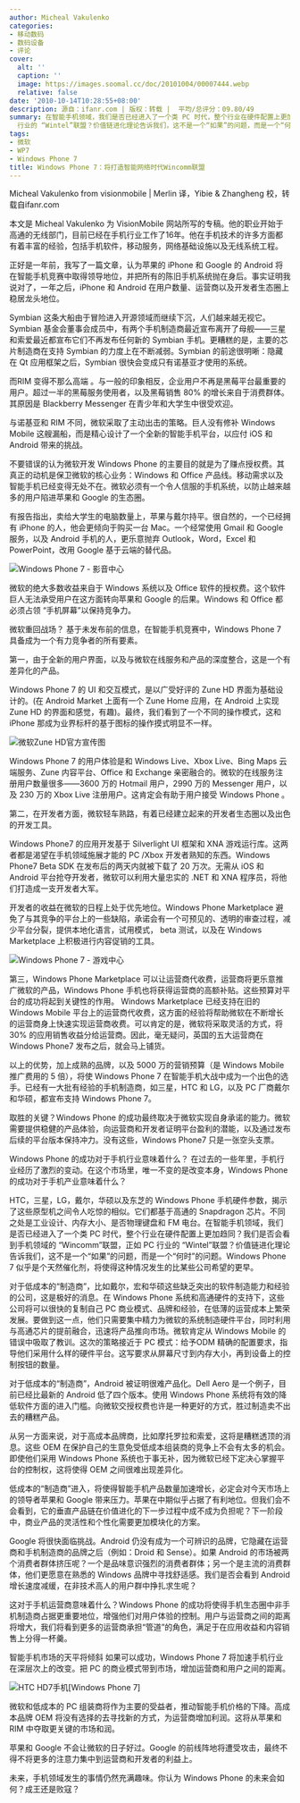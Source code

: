 ```yaml
---
author: Micheal Vakulenko
categories:
- 移动数码
- 数码设备
- 评论
cover:
  alt: ''
  caption: ''
  image: https://images.soomal.cc/doc/20101004/00007444.webp
  relative: false
date: '2010-10-14T10:28:55+08:00'
description: 源自：ifanr.com | 版权：转载 |  平均/总评分：09.80/49
summary: 在智能手机领域，我们是否已经进入了一个类 PC 时代，整个行业在硬件配置上更加趋同？我们是否会看到手机领域的 “Wincomm”联盟，正如 PC
  行业的 “Wintel”联盟？价值链进化理论告诉我们，这不是一个“如果”的问题，而是一个“何时”的问题。Windows Phone 7 似乎是个天然催化剂，将使得这种情况发生的比某些公司希望的更早。
tags:
- 微软
- WP7
- Windows Phone 7
title: Windows Phone 7：将打造智能网络时代Wincomm联盟
---
```


Micheal Vakulenko from visionmobile | Merlin 译，Yibie & Zhangheng 校，转载自ifanr.com

本文是 Micheal Vakulenko 为 VisionMobile 网站所写的专稿。他的职业开始于高通的无线部门，目前已经在手机行业工作了16年。他在手机技术的许多方面都有着丰富的经验，包括手机软件，移动服务，网络基础设施以及无线系统工程。



正好是一年前，我写了一篇文章，认为苹果的 iPhone 和 Google 的 Android 将在智能手机竞赛中取得领导地位，并把所有的陈旧手机系统抛在身后。事实证明我说对了，一年之后，iPhone 和 Android 在用户数量、运营商以及开发者生态圈上稳居龙头地位。

Symbian 这条大船由于冒险进入开源领域而继续下沉，人们越来越无视它。Symbian 基金会董事会成员中，有两个手机制造商最近宣布离开了母舰――三星和索爱最近都宣布它们不再发布任何新的 Symbian 手机。更糟糕的是，主要的芯片制造商在支持 Symbian 的力度上在不断减弱。Symbian 的前途很明晰：隐藏在 Qt 应用框架之后，Symbian 很快会变成只有诺基亚才使用的系统。

而RIM 变得不那么高端 。与一般的印象相反，企业用户不再是黑莓平台最重要的用户。超过一半的黑莓服务使用者，以及黑莓销售 80% 的增长来自于消费群体。其原因是 Blackberry Messenger 在青少年和大学生中很受欢迎。

与诺基亚和 RIM 不同，微软采取了主动出击的策略。巨人没有修补 Windows Mobile 这艘漏船，而是精心设计了一个全新的智能手机平台，以应付 iOS 和 Android 带来的挑战。

不要错误的认为微软开发 Windows Phone 的主要目的就是为了赚点授权费。其真正的动机是保卫微软的核心业务：Windows 和 Office 产品线。移动需求以及智能手机已经变得无处不在。微软必须有一个令人信服的手机系统，以防止越来越多的用户陷进苹果和 Google 的生态圈。

有报告指出，卖给大学生的电脑数量上，苹果与戴尔持平。很自然的，一个已经拥有 iPhone 的人，他会更倾向于购买一台 Mac。一个经常使用 Gmail 和 Google 服务，以及 Android 手机的人，更乐意抛弃 Outlook，Word，Excel 和 PowerPoint，改用 Google 基于云端的替代品。

![Windows Phone 7 - 影音中心](https://images.soomal.cc/doc/20100216/00004093.webp)




微软的绝大多数收益来自于 Windows 系统以及 Office 软件的授权费。这个软件巨人无法承受用户在这方面转向苹果和 Google 的后果。Windows 和 Office 都必须占领 “手机屏幕”以保持竞争力。

微软重回战场？
基于未发布前的信息，在智能手机竞赛中，Windows Phone 7 具备成为一个有力竞争者的所有要素。

第一，由于全新的用户界面，以及与微软在线服务和产品的深度整合，这是一个有差异化的产品。

Windows Phone 7 的 UI 和交互模式，是以广受好评的 Zune HD 界面为基础设计的。(在 Android Market 上面有一个 Zune Home 应用，在 Android 上实现 Zune HD 的界面和感觉，有趣)。最终，我们看到了一个不同的操作模式，这和 iPhone 那成为业界标杆的基于图标的操作摸式明显不一样。

![微软Zune HD官方宣传图](https://images.soomal.cc/doc/20100725/00006487.webp)






Windows Phone 7 的用户体验是和 Windows Live、Xbox Live、Bing Maps 云端服务、Zune 内容平台、Office 和 Exchange 亲密融合的。微软的在线服务注册用户数量很多――3600 万的 Hotmail 用户，2990 万的 Messenger 用户，以及 230 万的 Xbox Live 注册用户。这肯定会有助于用户接受 Windows Phone 。

第二，在开发者方面，微软轻车熟路，有着已经建立起来的开发者生态圈以及出色的开发工具。

Windows Phone7 的应用开发基于 Silverlight UI 框架和 XNA 游戏运行库。这两者都是渴望在手机领域施展才能的 PC /Xbox 开发者熟知的东西。Windows Phone7 Beta SDK 在发布后的两天内就被下载了 20 万次。无需从 iOS 和 Android 平台抢夺开发者，微软可以利用大量忠实的 .NET 和 XNA 程序员，将他们打造成一支开发者大军。

开发者的收益在微软的日程上处于优先地位。Windows Phone Marketplace 避免了与其竞争的平台上的一些缺陷，承诺会有一个可预见的、透明的审查过程，减少平台分裂，提供本地化语言，试用模式， beta 测试，以及在 Windows Marketplace 上积极进行内容促销的工具。

![Windows Phone 7 - 游戏中心](https://images.soomal.cc/doc/20100216/00004091.webp)




第三，Windows Phone Marketplace 可以让运营商代收费，运营商将更乐意推广微软的产品，Windows Phone 手机也将获得运营商的高额补贴。这些预算对平台的成功将起到关键性的作用。
Windows Marketplace 已经支持在旧的 Windows Mobile 平台上的运营商代收费，这方面的经验将帮助微软在不断增长的运营商身上快速实现运营商收费。可以肯定的是，微软将采取灵活的方式，将 30% 的应用销售收益分给运营商。因此，毫无疑问，英国的五大运营商在 Windows Phone7 发布之后，就会马上铺货。

以上的优势，加上成熟的品牌，以及 5000 万的营销预算（是 Windows Mobile 推广费用的 5 倍），将使 Windows Phone 7 在智能手机大战中成为一个出色的选手。已经有一大批有经验的手机制造商，如三星，HTC 和 LG，以及 PC 厂商戴尔和华硕，都宣布支持 Windows Phone 7。

取胜的关键？Windows Phone 的成功最终取决于微软实现自身承诺的能力。微软需要提供稳健的产品体验，向运营商和开发者证明平台盈利的潜能，以及通过发布后续的平台版本保持冲力。没有这些，Windows Phone7 只是一张空头支票。

Windows Phone 的成功对于手机行业意味着什么？
在过去的一些年里，手机行业经历了激烈的变动。在这个市场里，唯一不变的是改变本身，Windows Phone 的成功对于手机产业意味着什么？

HTC，三星，LG，戴尔，华硕以及东芝的 Windows Phone 手机硬件参数，揭示了这些原型机之间令人吃惊的相似。它们都基于高通的 Snapdragon 芯片。不同之处是工业设计、内存大小、是否物理键盘和 FM 电台。在智能手机领域，我们是否已经进入了一个类 PC 时代，整个行业在硬件配置上更加趋同？我们是否会看到手机领域的 “Wincomm”联盟，正如 PC 行业的 “Wintel”联盟？价值链进化理论告诉我们，这不是一个“如果”的问题，而是一个“何时”的问题。Windows Phone 7 似乎是个天然催化剂，将使得这种情况发生的比某些公司希望的更早。


对于低成本的“制造商”，比如戴尔，宏和华硕这些缺乏突出的软件制造能力和经验的公司，这是极好的消息。在 Windows Phone 系统和高通硬件的支持下，这些公司将可以很快的复制自己 PC 商业模式、品牌和经验，在低薄的运营成本上繁荣发展。要做到这一点，他们只需要集中精力为微软的系统制造硬件平台，同时利用与高通芯片的提前融合，迅速将产品推向市场。微软肯定从 Windows Mobile 的错误中吸取了教训。这次的策略接近于 PC 模式：给予ODM 精确的配置要求，指导他们采用什么样的硬件平台。这写要求从屏幕尺寸到内存大小，再到设备上的控制按钮的数量。

对于低成本的“制造商”，Android 被证明很难产品化。Dell Aero 是一个例子，目前已经比最新的 Android 低了四个版本。使用 Windows Phone 系统将有效的降低软件方面的进入门槛。向微软交授权费也许是一种更好的方式，胜过制造卖不出去的糟糕产品。

从另一方面来说，对于高成本品牌商，比如摩托罗拉和索爱，这将是糟糕透顶的消息。这些 OEM 在保护自己的生意免受低成本组装商的竞争上不会有太多的机会。即使他们采用 Windows Phone 系统也于事无补，因为微软已经下定决心掌握平台的控制权，这将使得 OEM 之间很难出现差异化。

低成本的“制造商”进入，将使得智能手机产品数量加速增长，必定会对今天市场上的领导者苹果和 Google 带来压力。苹果在中期似乎占据了有利地位。但我们会不会看到，它的垂直产品链在价值进化的下一步过程中成不成为负担呢？下一阶段中，商业产品的灵活性和个性化需要更加模块化的方案。

Google 将很快面临挑战。Android 仍没有成为一个可辨识的品牌，它隐藏在运营商和手机制造商的品牌之后（例如：Droid 和 Sense）。如果 Android 的市场被两个消费者群体挤压呢？一个是品味意识强烈的消费者群体；另一个是主流的消费群体，他们更愿意在熟悉的 Windows 品牌中寻找舒适感。我们是否会看到 Android 增长速度减缓，在非技术高人的用户群中挣扎求生呢？

这对于手机运营商意味着什么？Windows Phone 的成功将使得手机生态圈中非手机制造商占据更重要地位，增强他们对用户体验的控制。用户与运营商之间的距离将增大，我们将看到更多的运营商承担“管道”的角色，满足于在应用收益和内容销售上分得一杯羹。

智能手机市场的天平将倾斜
如果可以成功，Windows Phone 7 将加速手机行业在深层次上的改变。把 PC 的商业模式带到市场，增加运营商和用户之间的距离。

![HTC HD7手机[Windows Phone 7]](https://images.soomal.cc/doc/20101012/00007597.webp)




微软和低成本的 PC 组装商将作为主要的受益者，推动智能手机价格的下降。高成本品牌 OEM 将没有选择的去寻找新的方式，为运营商增加利润。这将从苹果和 RIM 中夺取更关键的市场和润。

苹果和 Google 不会让微软的日子好过。Google 的前线阵地将遭受攻击，最终不得不将更多的注意力集中到运营商和开发者的利益上。

未来，手机领域发生的事情仍然充满趣味。你认为 Windows Phone 的未来会如何？成王还是败寇？